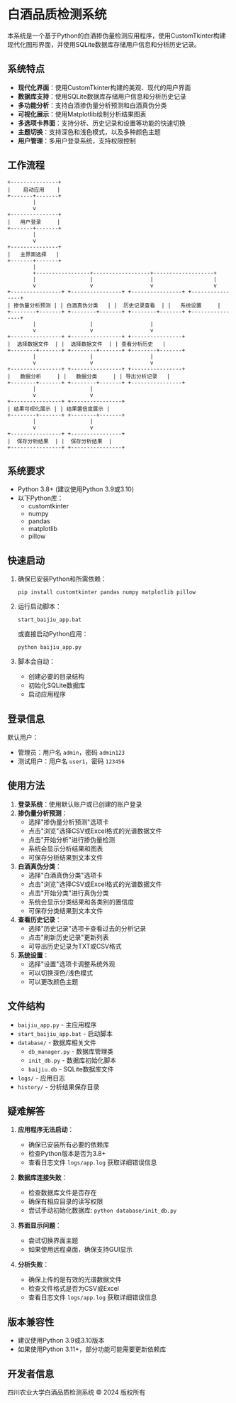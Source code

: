 # 白酒品质检测系统

本系统是一个基于Python的白酒掺伪量检测应用程序，使用CustomTkinter构建现代化图形界面，并使用SQLite数据库存储用户信息和分析历史记录。

## 系统特点

- **现代化界面**：使用CustomTkinter构建的美观、现代的用户界面
- **数据库支持**：使用SQLite数据库存储用户信息和分析历史记录
- **多功能分析**：支持白酒掺伪量分析预测和白酒真伪分类
- **可视化展示**：使用Matplotlib绘制分析结果图表
- **多选项卡界面**：支持分析、历史记录和设置等功能的快速切换
- **主题切换**：支持深色和浅色模式，以及多种颜色主题
- **用户管理**：多用户登录系统，支持权限控制

## 工作流程

```
+---------------+
|    启动应用    |
+-------+-------+
        |
        v
+---------------+
|   用户登录     |
+-------+-------+
        |
        v
+---------------+
|   主界面选择   |
+-------+-------+
        |
        +-----------------+------------------+-------------------+
        |                 |                  |                   |
        v                 v                  v                   v
+----------------+ +----------------+ +----------------+ +----------------+
| 掺伪量分析预测 | | 白酒真伪分类   | |  历史记录查看  | |   系统设置     |
+--------+-------+ +--------+-------+ +--------+-------+ +----------------+
        |                 |                  |
        v                 v                  v
+----------------+ +----------------+ +----------------+
|  选择数据文件  | |  选择数据文件  | | 查看分析历史   |
+--------+-------+ +--------+-------+ +--------+-------+
        |                 |                  |
        v                 v                  v
+----------------+ +----------------+ +----------------+
|   数据分析     | |   数据分类     | | 导出分析记录   |
+--------+-------+ +--------+-------+ +----------------+
        |                 |
        v                 v
+----------------+ +----------------+
| 结果可视化展示 | | 结果置信度展示 |
+--------+-------+ +--------+-------+
        |                 |
        v                 v
+----------------+ +----------------+
|  保存分析结果  | |  保存分析结果  |
+----------------+ +----------------+
```

## 系统要求

- Python 3.8+ (建议使用Python 3.9或3.10)
- 以下Python库：
  - customtkinter
  - numpy
  - pandas
  - matplotlib
  - pillow

## 快速启动

1. 确保已安装Python和所需依赖：
   ```
   pip install customtkinter pandas numpy matplotlib pillow
   ```

2. 运行启动脚本：
   ```
   start_baijiu_app.bat
   ```
   或直接启动Python应用：
   ```
   python baijiu_app.py
   ```

3. 脚本会自动：
   - 创建必要的目录结构
   - 初始化SQLite数据库
   - 启动应用程序

## 登录信息

默认用户：
- 管理员：用户名 `admin`，密码 `admin123`
- 测试用户：用户名 `user1`，密码 `123456`

## 使用方法

1. **登录系统**：使用默认账户或已创建的账户登录
2. **掺伪量分析预测**：
   - 选择"掺伪量分析预测"选项卡
   - 点击"浏览"选择CSV或Excel格式的光谱数据文件
   - 点击"开始分析"进行掺伪量检测
   - 系统会显示分析结果和图表
   - 可保存分析结果到文本文件
3. **白酒真伪分类**：
   - 选择"白酒真伪分类"选项卡
   - 点击"浏览"选择CSV或Excel格式的光谱数据文件
   - 点击"开始分类"进行真伪分类
   - 系统会显示分类结果和各类别的置信度
   - 可保存分类结果到文本文件
4. **查看历史记录**：
   - 选择"历史记录"选项卡查看过去的分析记录
   - 点击"刷新历史记录"更新列表
   - 可导出历史记录为TXT或CSV格式
5. **系统设置**：
   - 选择"设置"选项卡调整系统外观
   - 可以切换深色/浅色模式
   - 可以更改颜色主题

## 文件结构

- `baijiu_app.py` - 主应用程序
- `start_baijiu_app.bat` - 启动脚本
- `database/` - 数据库相关文件
  - `db_manager.py` - 数据库管理类
  - `init_db.py` - 数据库初始化脚本
  - `baijiu.db` - SQLite数据库文件
- `logs/` - 应用日志
- `history/` - 分析结果保存目录

## 疑难解答

1. **应用程序无法启动**：
   - 确保已安装所有必要的依赖库
   - 检查Python版本是否为3.8+
   - 查看日志文件 `logs/app.log` 获取详细错误信息

2. **数据库连接失败**：
   - 检查数据库文件是否存在
   - 确保有相应目录的读写权限
   - 尝试手动初始化数据库: `python database/init_db.py`

3. **界面显示问题**：
   - 尝试切换界面主题
   - 如果使用远程桌面，确保支持GUI显示

4. **分析失败**：
   - 确保上传的是有效的光谱数据文件
   - 检查文件格式是否为CSV或Excel
   - 查看日志文件 `logs/app.log` 获取详细错误信息

## 版本兼容性

- 建议使用Python 3.9或3.10版本
- 如果使用Python 3.11+，部分功能可能需要更新依赖库

## 开发者信息

四川农业大学白酒品质检测系统
© 2024 版权所有



